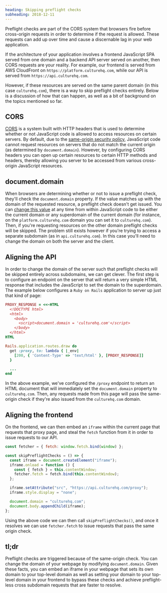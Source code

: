 ```yaml
---
heading: Skipping preflight checks
subheading: 2018-12-11
---
```


Preflight checks are part of the CORS system that browsers fire before cross-origin requests in order to determine if the request is allowed. These requests can add up over time and cause a discernable lag in your web application.

If the architecture of your application involves a frontend JavaScript SPA served from one domain and a backend API server served on another, then CORS requests are your reality. For example, our frontend is served from AWS CloudFront on `https://platform.culturehq.com`, while our API is served from `https://api.culturehq.com`.

However, if these resources are served on the same parent domain (in this case `culturehq.com`), there is a way to skip preflight checks entirely. Below is a discussion of how that can happen, as well as a bit of background on the topics mentioned so far.

## CORS

[CORS](https://developer.mozilla.org/en-US/docs/Glossary/CORS) is a system built with HTTP headers that is used to determine whether or not JavaScript code is allowed to access resources on certain servers. By default, due to the [same-origin security policy](https://developer.mozilla.org/en-US/docs/Web/Security/Same-origin_policy), JavaScript code cannot request resources on servers that do not match the current origin (as determined by `document.domain`). However, by configuring CORS headers you can open up certain resources to certain HTTP methods and headers, thereby allowing you server to be accessed from various cross-origin JavaScript resources.

## document.domain

When browsers are determining whether or not to issue a preflight check, they'll check the `document.domain` property. If the value matches up with the domain of the requested resource, a preflight check doesn't get issued. You can [change this value](https://developer.mozilla.org/en-US/docs/Web/Security/Same-origin_policy#Changing_origin) at any time from within JavaScript code to be either the current domain or any superdomain of the current domain (for instance, on the `platform.culturehq.com` domain you can set it to `culturehq.com`). Then, if you're requesting resources on the other domain preflight checks will be skipped. The problem still exists however if you're trying to access a separate subdomain (as in `api.culturehq.com`). In this case you'll need to change the domain on both the server and the client.

## Aligning the API

In order to change the domain of the server such that preflight checks will be skipped entirely across subdomains, we can get clever. The first step is to configure an endpoint on the server that will return a very simple HTML response that includes the JavaScript to set the domain to the superdomain. The example below configures a `Ruby on Rails` application to server up just that kind of page:

```ruby
PROXY_RESPONSE = <<~HTML
  <!DOCTYPE html>
  <html>
    <body>
      <script>document.domain = 'culturehq.com'</script>
    </body>
  </html>
HTML

Rails.application.routes.draw do
  get :proxy, to: lambda { |_env|
    [200, { 'Content-Type' => 'text/html' }, [PROXY_RESPONSE]]
  }

  ...
end
```

In the above example, we've configured the `/proxy` endpoint to return an HTML document that will immediately set the `document.domain` property to `culturehq.com`. Then, any requests made from this page will pass the same-origin check if they're also issued from the `culturehq.com` domain.

## Aligning the frontend

On the frontend, we can then embed an `iframe` within the current page that requests that proxy page, and steal the `fetch` function from it in order to issue requests to our API.

```javascript
const fetcher = { fetch: window.fetch.bind(window) };

const skipPreflightChecks = () => {
  const iframe = document.createElement("iframe");
  iframe.onload = function () {
    const { fetch } = this.contentWindow;
    fetcher.fetch = fetch.bind(this.contentWindow);
  };

  iframe.setAttribute("src", "https://api.culturehq.com/proxy");
  iframe.style.display = "none";

  document.domain = "culturehq.com";
  document.body.appendChild(iframe);
};
```

Using the above code we can then call `skipPreflightChecks()`, and once it resolves we can use `fetcher.fetch` to issue requests that pass the same origin check.

## tl;dr

Preflight checks are triggered because of the same-origin check. You can change the domain of your webpage by modifying `document.domain`. Given these facts, you can embed an iframe in your webpage that sets its own domain to your top-level domain as well as setting your domain to your top-level domain in your frontend to bypass these checks and achieve preflight-less cross subdomain requests that are faster to resolve.
